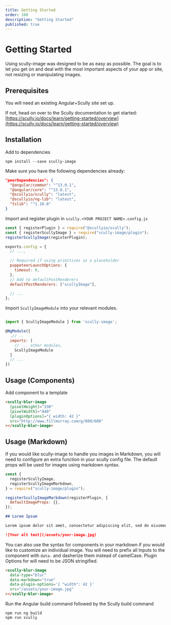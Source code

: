 ```yaml
---
title: Getting Started
order: 100
description: "Getting Started"
published: true
---
```


# Getting Started

Using scully-image was designed to be as easy as possible. The goal is to let you get on and deal with the most important aspects of your app or site, not resizing or manipulating images.

## Prerequisites

You will need an existing Angular+Scully site set up.

If not, head on over to the Scully documentation to get started: [https://scully.io/docs/learn/getting-started/overview](https://scully.io/docs/learn/getting-started/overview)

## Installation

Add to dependencies

```
npm install --save scully-image
```

Make sure you have the following dependencies already:

```json
"peerDependencies": {
  "@angular/common": "^13.0.1",
  "@angular/core": "^13.0.1",
  "@scullyio/scully": "latest",
  "@scullyio/ng-lib": "latest",
  "tslib": "^1.10.0"
}
```

Import and register plugin in `scully.<YOUR PROJECT NAME>.config.js`

```js
const { registerPlugin } = require("@scullyio/scully");
const { registerScullyImage } = require("scully-image/plugin");
registerScullyImage(registerPlugin);

exports.config = {
  // ...,

  // Required if using primitives as a placeholder
  puppeteerLaunchOptions: {
    timeout: 0,
  },
  // Add to defaultPostRenderers
  defaultPostRenderers: ["scullyImage"],

  // ...
};
```

Import `ScullyImageModule` into your relevant modules.

```js

import { ScullyImageModule } from 'scully-image';

@NgModule({
  .// ..
  imports: [
    // ... other modules,
    ScullyImageModule
  ]
  // ...
})
```

## Usage (Components)

Add component to a template

```html
<scully-blur-image
  [pixelHeight]="330"
  [pixelWidth]="440"
  [pluginOptions]="{ width: 42 }"
  src="http://www.fillmurray.com/g/800/600"
></scully-blur-image>
```

## Usage (Markdown)

If you would like scully-image to handle you images in Markdown, you will need to configure an extra function in your scully config file. The default props will be used for images using markdown syntax.

```javascript
const {
  registerScullyImage,
  registerScullyImageMarkdown,
} = require("scully-image/plugin");

registerScullyImageMarkdown(registerPlugin, {
  defaultImageProps: {},
});
```

```markdown
## Lorem Ipsum

Lorem ipsum dolor sit amet, consectetur adipiscing elit, sed do eiusmod tempor incididunt ut labore et dolore magna aliqua.

![Your alt text](/assets/your-image.jpg)
```

You can also use the syntax for components in your markdown if you would like to customize an individual image. You will need to prefix all Inputs to the component with `data-` and dasherize them instead of camelCase. Plugin Options for will need to be JSON stringified.

```html
<scully-blur-image
  data-type="blur"
  data-markdown="true"
  data-plugin-options='{ "width": 42 }'
  src="/assets/your-image.jpg"
></scully-blur-image>
```


Run the Angular build command followed by the Scully build command

```
npm run ng build
npm run scully
```
